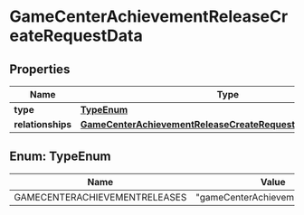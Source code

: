

# GameCenterAchievementReleaseCreateRequestData


## Properties

| Name | Type | Description | Notes |
|------------ | ------------- | ------------- | -------------|
|**type** | [**TypeEnum**](#TypeEnum) |  |  |
|**relationships** | [**GameCenterAchievementReleaseCreateRequestDataRelationships**](GameCenterAchievementReleaseCreateRequestDataRelationships.md) |  |  |



## Enum: TypeEnum

| Name | Value |
|---- | -----|
| GAMECENTERACHIEVEMENTRELEASES | &quot;gameCenterAchievementReleases&quot; |




